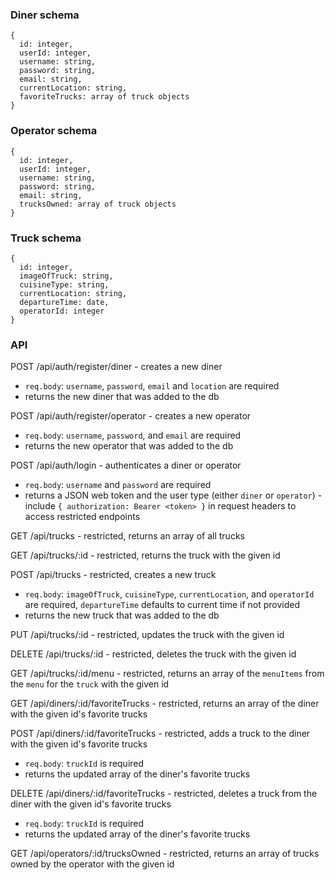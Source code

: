 ### Diner schema

    {
      id: integer,
      userId: integer,
      username: string,
      password: string,
      email: string,
      currentLocation: string,
      favoriteTrucks: array of truck objects
    }

### Operator schema

    {
      id: integer,
      userId: integer,
      username: string,
      password: string,
      email: string,
      trucksOwned: array of truck objects
    }

### Truck schema

    {
      id: integer,
      imageOfTruck: string,
      cuisineType: string,
      currentLocation: string,
      departureTime: date,
      operatorId: integer
    }

### API

POST /api/auth/register/diner - creates a new diner

- `req.body`: `username`, `password`, `email` and `location` are required
- returns the new diner that was added to the db

POST /api/auth/register/operator - creates a new operator

- `req.body`: `username`, `password`, and `email` are required
- returns the new operator that was added to the db

POST /api/auth/login - authenticates a diner or operator

- `req.body`: `username` and `password` are required
- returns a JSON web token and the user type (either `diner` or `operator`) - include `{ authorization: Bearer <token> }` in request headers to access restricted endpoints

GET /api/trucks - restricted, returns an array of all trucks

GET /api/trucks/:id - restricted, returns the truck with the given id

POST /api/trucks - restricted, creates a new truck

- `req.body`: `imageOfTruck`, `cuisineType`, `currentLocation`, and `operatorId` are required, `departureTime` defaults to current time if not provided
- returns the new truck that was added to the db

PUT /api/trucks/:id - restricted, updates the truck with the given id

DELETE /api/trucks/:id - restricted, deletes the truck with the given id

GET /api/trucks/:id/menu - restricted, returns an array of the `menuItems` from the `menu` for the `truck` with the given id

GET /api/diners/:id/favoriteTrucks - restricted, returns an array of the diner with the given id's favorite trucks

POST /api/diners/:id/favoriteTrucks - restricted, adds a truck to the diner with the given id's favorite trucks

- `req.body`: `truckId` is required
- returns the updated array of the diner's favorite trucks

DELETE /api/diners/:id/favoriteTrucks - restricted, deletes a truck from the diner with the given id's favorite trucks

- `req.body`: `truckId` is required
- returns the updated array of the diner's favorite trucks

GET /api/operators/:id/trucksOwned - restricted, returns an array of trucks owned by the operator with the given id
